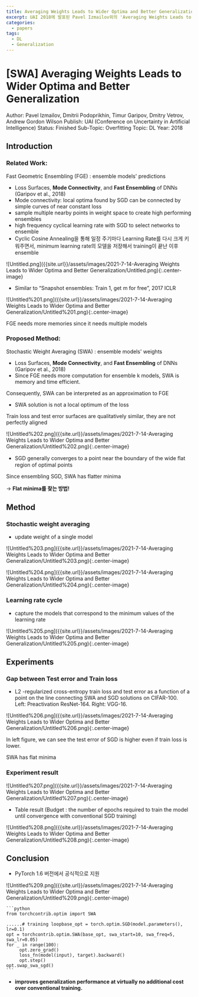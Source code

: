 ```yaml
---
title: Averaging Weights Leads to Wider Optima and Better Generalization 논문 요약
excerpt: UAI 2018에 발표된 Pavel Izmailov외의 'Averaging Weights Leads to Wider Optima and Better Generalization' 논문을 요약한 글입니다.
categories:
  - papers
tags:
  - DL
  - Generalization
---
```

# [SWA] Averaging Weights Leads to Wider Optima and Better Generalization

Author: Pavel Izmailov, Dmitrii Podoprikhin, Timur Garipov, Dmitry Vetrov, Andrew Gordon Wilson
Publish: UAI (Conference on Uncertainty in Artificial Intelligence)
Status: Finished
Sub-Topic: Overfitting
Topic: DL
Year: 2018

## Introduction

### Related Work:
Fast Geometric Ensembling (FGE) : ensemble models' predictions

- Loss Surfaces, **Mode Connectivity**, and **Fast Ensembling** of DNNs (Garipov et al., 2018)
- Mode connectivity: local optima found by SGD can be connected by simple curves of near constant loss
- sample multiple nearby points in weight space to create high performing ensembles
- high frequency cyclical learning rate with SGD to select networks to ensemble
- Cyclic Cosine Annealing을 통해 일정 주기마다 Learning Rate를 다시 크게 키워주면서, minimum learning rate의 모델을 저장해서 training이 끝난 이후 ensemble

![Untitled.png]({{site.url}}/assets/images/2021-7-14-Averaging Weights Leads to Wider Optima and Better Generalization/Untitled.png){:.center-image}

- Similar to “Snapshot ensembles: Train 1, get m for free”, 2017 ICLR

![Untitled%201.png]({{site.url}}/assets/images/2021-7-14-Averaging Weights Leads to Wider Optima and Better Generalization/Untitled%201.png){:.center-image}

FGE needs more memories since it needs multiple models

### Proposed Method:
Stochastic Weight Averaging (SWA) : ensemble models' weights

- Loss Surfaces, **Mode Connectivity**, and **Fast Ensembling** of DNNs (Garipov et al., 2018)
- Since FGE needs more computation for ensemble k models, SWA is memory and time efficient.

Consequently, SWA can be interpreted as an approximation to FGE

- SWA solution is not a local optimum of the loss

Train loss and test error surfaces are qualitatively similar, they are not perfectly aligned

![Untitled%202.png]({{site.url}}/assets/images/2021-7-14-Averaging Weights Leads to Wider Optima and Better Generalization/Untitled%202.png){:.center-image}

- SGD generally converges to a point near the boundary of the wide ﬂat region of optimal points

Since ensembling SGD, SWA has flatter minima

→ **Flat minima를 찾는 방법!**

## Method

### Stochastic weight averaging

- update weight of a single model

![Untitled%203.png]({{site.url}}/assets/images/2021-7-14-Averaging Weights Leads to Wider Optima and Better Generalization/Untitled%203.png){:.center-image}

![Untitled%204.png]({{site.url}}/assets/images/2021-7-14-Averaging Weights Leads to Wider Optima and Better Generalization/Untitled%204.png){:.center-image}

### Learning rate cycle

- capture the models that correspond to the minimum values of the learning rate

![Untitled%205.png]({{site.url}}/assets/images/2021-7-14-Averaging Weights Leads to Wider Optima and Better Generalization/Untitled%205.png){:.center-image}

## Experiments

### Gap between Test error and Train loss

- L2 -regularized cross-entropy train loss and test error as a function of a point on the line connecting SWA and  SGD  solutions  on CIFAR-100.  
Left:  Preactivation  ResNet-164.   Right:  VGG-16.

![Untitled%206.png]({{site.url}}/assets/images/2021-7-14-Averaging Weights Leads to Wider Optima and Better Generalization/Untitled%206.png){:.center-image}

In left figure, we can see the test error of SGD is higher even if train loss is lower.

SWA has flat minima

### Experiment result

![Untitled%207.png]({{site.url}}/assets/images/2021-7-14-Averaging Weights Leads to Wider Optima and Better Generalization/Untitled%207.png){:.center-image}

- Table result (Budget : the number of epochs required to train the model until convergence with conventional SGD training)

![Untitled%208.png]({{site.url}}/assets/images/2021-7-14-Averaging Weights Leads to Wider Optima and Better Generalization/Untitled%208.png){:.center-image}

## Conclusion

- PyTorch 1.6 버전에서 공식적으로 지원

![Untitled%209.png]({{site.url}}/assets/images/2021-7-14-Averaging Weights Leads to Wider Optima and Better Generalization/Untitled%209.png){:.center-image}

    ```python
    from torchcontrib.optim import SWA

    ......# training loopbase_opt = torch.optim.SGD(model.parameters(), lr=0.1)
    opt = torchcontrib.optim.SWA(base_opt, swa_start=10, swa_freq=5, swa_lr=0.05)
    for _ in range(100):
         opt.zero_grad()
         loss_fn(model(input), target).backward()
         opt.step()
    opt.swap_swa_sgd()
    ```

- **improves generalization performance at virtually no additional cost over conventional training.**
